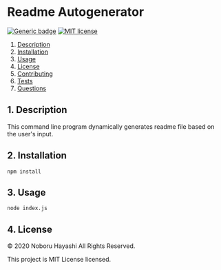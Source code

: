 # Readme Autogenerator

[![Generic badge](https://img.shields.io/badge/Version-0.0.4-GREEN.svg)](https://shields.io/)
[![MIT license](https://img.shields.io/badge/License-MIT-blue.svg)](https://lbesson.mit-license.org/)
1. [ Description ](#desc)
2. [ Installation ](#install)
3. [ Usage ](#usage)
4. [ License ](#license)
5. [ Contributing ](#contribute)
6. [ Tests ](#test)
7. [ Questions ](#question)

<a name="desc"></a>
 ## 1. Description 

This command line program dynamically generates readme file based on the user's input.

<a name="install"></a>
 ## 2. Installation 

```
npm install
```

<a name="usage"></a>
 ## 3. Usage 

```
node index.js
```

<a name="license"></a>
 ## 4. License 

© 2020 Noboru Hayashi All Rights Reserved.

This project is MIT License licensed. 

